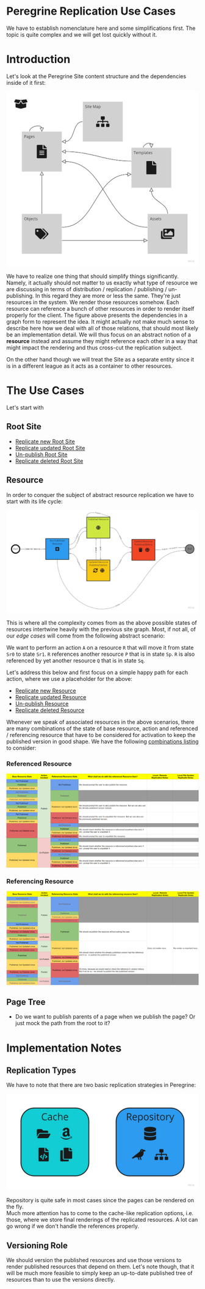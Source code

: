 # Peregrine Replication Use Cases

We have to establish nomenclature here and some simplifications first. The topic is quite complex and
we will get lost quickly without it.

# Introduction

Let's look at the Peregrine Site content structure and the dependencies inside of it first:

![Site](root-site.jpg)

We have to realize one thing that should simplify things significantly. Namely, it actually
should not matter to us exactly what type of resource we are discussing in terms of
distribution / replication / publishing / un-publishing. In this regard they are more or less the same.
They're just resources in the system. We render those resources somehow. Each resource can reference
a bunch of other resources in order to render itself properly for the client. The figure above presents
the dependencies in a graph form to represent the idea. It might actually not make much sense to describe
here how we deal with all of those relations, that should most likely be an implementation detail.
We will thus focus on an abstract notion of a **resource** instead and assume they might reference
each other in a way that might impact the rendering and thus cross-cut the replication subject.

On the other hand though we will treat the Site as a separate entity since it is in a different league
as it acts as a container to other resources.

# The Use Cases

Let's start with

## Root Site
* [Replicate new Root Site](root-site-new.md)
* [Replicate updated Root Site](root-site-updated.md)
* [Un-publish Root Site](root-site-unpublished.md)
* [Replicate deleted Root Site](root-site-deleted.md)

## Resource

In order to conquer the subject of abstract resource replication we have to start with its life cycle:

![Resource Life Cycle](resource-life-cycle.jpg)

This is where all the complexity comes from as the above possible states of resources intertwine heavily
with the previous site graph. Most, if not all, of our _edge cases_ will come from the following abstract
scenario:

We want to perform an action `A` on a resource `R` that will move it from state `Sr0` to state `Sr1`.
`R` references another resource `P` that is in state `Sp`.
`R` is also referenced by yet another resource `Q` that is in state `Sq`.

Let's address this below and first focus on a simple happy path for each action,
where we use a placeholder for the above:

* [Replicate new Resource](resource-new.md)
* [Replicate updated Resource](resource-updated.md)
* [Un-publish Resource](resource-unpublished.md)
* [Replicate deleted Resource](resource-deleted.md)

Whenever we speak of associated resources in the above scenarios, there are many combinations of the state
of base resource, action and referenced / referencing resource that have to be considered for activation
to keep the published version in good shape. We have the following
[combinations listing](https://docs.google.com/spreadsheets/d/1IYNtmZCszbP1S9TZV4ZzlinLnh7zlsnzsSlnYpwC3Bc) to consider:
### Referenced Resource
![Combinations = Edge Cases: Referenced Resources](referenced-resources.png)
### Referencing Resource
![Combinations = Edge Cases: Referencing Resources](referencing-resources.png)

## Page Tree
* Do we want to publish parents of a page when we publish the page? Or just mock the path from the root to it?

# Implementation Notes

## Replication Types
We have to note that there are two basic replication strategies in Peregrine:

![Replication Strategies](replication-types.jpg)

Repository is quite safe in most cases since the pages can be rendered on the fly.  
Much more attention has to come to the cache-like replication options, i.e. those, where we store
final renderings of the replicated resources. A lot can go wrong if we don't handle the references
properly.

## Versioning Role
We should version the published resources and use those versions to render published resources that depend on them.
Let's note though, that it will be much more feasible to simply keep an up-to-date published tree of resources
than to use the versions directly.